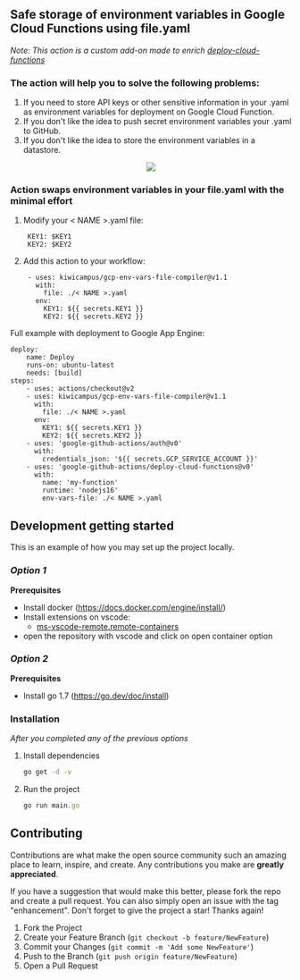 ## Safe storage of environment variables in Google Cloud Functions using file.yaml

_Note: This action is a custom add-on made to enrich [deploy-cloud-functions](https://github.com/google-github-actions/deploy-cloud-functions)_

### The action will help you to solve the following problems:
1. If you need to store API keys or other sensitive information in your .yaml as environment variables for deployment on Google Cloud Function.
2. If you don't like the idea to push secret environment variables your .yaml to GitHub.
3. If you don't like the idea to store the environment variables in a datastore.

<p align="center">
  <img src="https://i.imgur.com/iUgzFep.png">
</p>

### Action swaps environment variables in your file.yaml with the minimal effort

1. Modify your < NAME >.yaml file:

        KEY1: $KEY1
        KEY2: $KEY2

2. Add this action to your workflow:

        - uses: kiwicampus/gcp-env-vars-file-compiler@v1.1
          with:
            file: ./< NAME >.yaml
          env:
            KEY1: ${{ secrets.KEY1 }}
            KEY2: ${{ secrets.KEY2 }}

Full example with deployment to Google App Engine:     

    deploy:
        name: Deploy
        runs-on: ubuntu-latest
        needs: [build]
    steps:
        - uses: actions/checkout@v2
        - uses: kiwicampus/gcp-env-vars-file-compiler@v1.1
          with:
            file: ./< NAME >.yaml
          env:
            KEY1: ${{ secrets.KEY1 }}
            KEY2: ${{ secrets.KEY2 }}
        - uses: 'google-github-actions/auth@v0'
          with:
            credentials_json: '${{ secrets.GCP_SERVICE_ACCOUNT }}'
        - uses: 'google-github-actions/deploy-cloud-functions@v0'
          with:
            name: 'my-function'
            runtime: 'nodejs16'
            env-vars-file: ./< NAME >.yaml


<!-- GETTING STARTED -->
## Development getting started

This is an example of how you may set up the project locally.

### _Option 1_
**Prerequisites**
* Install docker (https://docs.docker.com/engine/install/)
* Install extensions on vscode:
    * [ms-vscode-remote.remote-containers](https://marketplace.visualstudio.com/items?itemName=ms-vscode-remote.remote-containers)
* open the repository with vscode and click on open container option


### _Option 2_
**Prerequisites**
* Install go 1.7 (https://go.dev/doc/install)

### Installation

_After you completed any of the previous options_

1. Install dependencies
   ```sh
   go get -d -v
   ```
2. Run the project
   ```js
   go run main.go
   ```


<!-- CONTRIBUTING -->
## Contributing

Contributions are what make the open source community such an amazing place to learn, inspire, and create. Any contributions you make are **greatly appreciated**.

If you have a suggestion that would make this better, please fork the repo and create a pull request. You can also simply open an issue with the tag "enhancement".
Don't forget to give the project a star! Thanks again!

1. Fork the Project
2. Create your Feature Branch (`git checkout -b feature/NewFeature`)
3. Commit your Changes (`git commit -m 'Add some NewFeature'`)
4. Push to the Branch (`git push origin feature/NewFeature`)
5. Open a Pull Request
